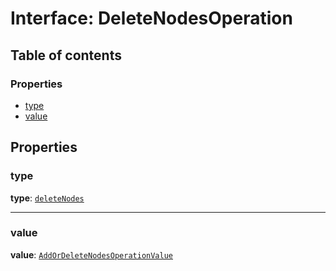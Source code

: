 # Interface: DeleteNodesOperation

## Table of contents

### Properties

* [type](/auto-docs/editor/interfaces/DeleteNodesOperation.md#type)
* [value](/auto-docs/editor/interfaces/DeleteNodesOperation.md#value)

## Properties

### type

**type**: [`deleteNodes`](/auto-docs/editor/enums/OperationType.md#deletenodes)

***

### value

**value**: [`AddOrDeleteNodesOperationValue`](/auto-docs/editor/interfaces/AddOrDeleteNodesOperationValue.md)
